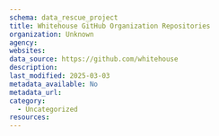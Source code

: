 ```yaml
---
schema: data_rescue_project 
title: Whitehouse GitHub Organization Repositories
organization: Unknown
agency: 
websites: 
data_source: https://github.com/whitehouse
description: 
last_modified: 2025-03-03
metadata_available: No
metadata_url: 
category:
  - Uncategorized 
resources:
---
```

